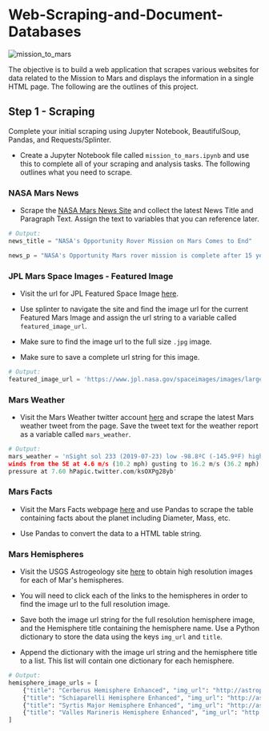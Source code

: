 # Web-Scraping-and-Document-Databases

![mission_to_mars](https://github.com/jwang711/SQL-projects/blob/master/Web-Scraping-and-Document-Databases/images/mission_to_mars.png)

The objective is to build a web application that scrapes various websites for data related to the Mission to Mars and displays the information in a single HTML page. The following are the outlines of this project.

## Step 1 - Scraping

Complete your initial scraping using Jupyter Notebook, BeautifulSoup, Pandas, and Requests/Splinter.

* Create a Jupyter Notebook file called `mission_to_mars.ipynb` and use this to complete all of your scraping and analysis tasks. The following outlines what you need to scrape.

### NASA Mars News

* Scrape the [NASA Mars News Site](https://mars.nasa.gov/news/) and collect the latest News Title and Paragraph Text. Assign the text to variables that you can reference later.

```python
# Output:
news_title = "NASA's Opportunity Rover Mission on Mars Comes to End"

news_p = "NASA's Opportunity Mars rover mission is complete after 15 years on Mars. Opportunity's record-breaking exploration laid the groundwork for future missions to the Red Planet."
```

### JPL Mars Space Images - Featured Image

* Visit the url for JPL Featured Space Image [here](https://www.jpl.nasa.gov/spaceimages/?search=&category=Mars).

* Use splinter to navigate the site and find the image url for the current Featured Mars Image and assign the url string to a variable called `featured_image_url`.

* Make sure to find the image url to the full size `.jpg` image.

* Make sure to save a complete url string for this image.

```python
# Output:
featured_image_url = 'https://www.jpl.nasa.gov/spaceimages/images/largesize/PIA23331_hires.jpg'
```

### Mars Weather

* Visit the Mars Weather twitter account [here](https://twitter.com/marswxreport?lang=en) and scrape the latest Mars weather tweet from the page. Save the tweet text for the weather report as a variable called `mars_weather`.

```python
# Output:
mars_weather = 'nSight sol 233 (2019-07-23) low -98.8ºC (-145.9ºF) high -25.7ºC (-14.2ºF)
winds from the SE at 4.6 m/s (10.2 mph) gusting to 16.2 m/s (36.2 mph)
pressure at 7.60 hPapic.twitter.com/ksOXPg28yb'
```

### Mars Facts

* Visit the Mars Facts webpage [here](https://space-facts.com/mars/) and use Pandas to scrape the table containing facts about the planet including Diameter, Mass, etc.

* Use Pandas to convert the data to a HTML table string.

### Mars Hemispheres

* Visit the USGS Astrogeology site [here](https://astrogeology.usgs.gov/search/results?q=hemisphere+enhanced&k1=target&v1=Mars) to obtain high resolution images for each of Mar's hemispheres.

* You will need to click each of the links to the hemispheres in order to find the image url to the full resolution image.

* Save both the image url string for the full resolution hemisphere image, and the Hemisphere title containing the hemisphere name. Use a Python dictionary to store the data using the keys `img_url` and `title`.

* Append the dictionary with the image url string and the hemisphere title to a list. This list will contain one dictionary for each hemisphere.

```python
# Output:
hemisphere_image_urls = [
    {"title": "Cerberus Hemisphere Enhanced", "img_url": "http://astropedia.astrogeology.usgs.gov/download/Mars/Viking/cerberus_enhanced.tif/full.jpg"},
    {"title": "Schiaparelli Hemisphere Enhanced", "img_url": "http://astropedia.astrogeology.usgs.gov/download/Mars/Viking/schiaparelli_enhanced.tif/full.jpg"},
    {"title": "Syrtis Major Hemisphere Enhanced", "img_url": "http://astropedia.astrogeology.usgs.gov/download/Mars/Viking/syrtis_major_enhanced.tif/full.jpg"},
    {"title": "Valles Marineris Hemisphere Enhanced", "img_url": "http://astropedia.astrogeology.usgs.gov/download/Mars/Viking/valles_marineris_enhanced.tif/full.jpg"},
]
```
